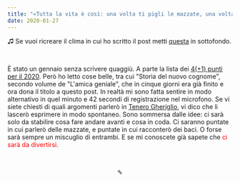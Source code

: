 ```yaml
---
title: "«Tutta la vita è così: una volta ti pigli le mazzate, una volta i baci»"
date: 2020-01-27
---
```

♫ Se vuoi ricreare il clima in cui ho scritto il post metti <span style="text-decoration:underline">[questa](https://youtu.be/4J65-U3izN8)</span> in sottofondo.

&nbsp;

È stato un gennaio senza scrivere quaggiù. A parte la lista dei <span style="text-decoration:underline">[4(+1) punti per il 2020](https://miry1919.github.io/hugosite/post/4-punti-per-il-2020/)</span>. Però ho letto cose belle, tra cui "Storia del nuovo cognome", secondo volume de "L'amica geniale", che in cinque giorni era già finito e ora dona il titolo a questo post. In realtà mi sono fatta sentire in modo alternativo in quel minuto e 42 secondi di registrazione nel microfono. Se vi siete chiesti di quali argomenti parlerò in <span style="text-decoration:underline">[Tenero Gheriglio](https://miry1919.github.io/hugosite/podcast/tenero-gheriglio/)</span>, vi dico che li lascerò esprimere in modo spontaneo. Sono sommersa dalle idee: ci sarà solo da stabilire cosa fare andare avanti e cosa in coda. Ci saranno puntate in cui parlerò delle mazzate, e puntate in cui racconterò dei baci. O forse sarà sempre un miscuglio di entrambi. E se mi conoscete già sapete che <span style="color:red">ci sarà da divertirsi</span>.

&nbsp;

<div align="center">
  ✎
</div>
